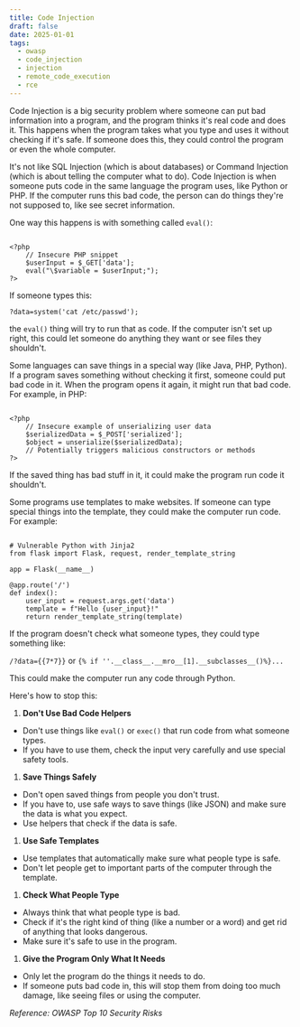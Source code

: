 ```yaml
---
title: Code Injection
draft: false
date: 2025-01-01
tags:
  - owasp
  - code_injection
  - injection
  - remote_code_execution
  - rce
---
```


Code Injection is a big security problem where someone can put bad information into a program, and the program thinks it's real code and does it. This happens when the program takes what you type and uses it without checking if it's safe. If someone does this, they could control the program or even the whole computer.

It's not like SQL Injection (which is about databases) or Command Injection (which is about telling the computer what to do). Code Injection is when someone puts code in the same language the program uses, like Python or PHP. If the computer runs this bad code, the person can do things they're not supposed to, like see secret information.

One way this happens is with something called `eval()`:

```

<?php
    // Insecure PHP snippet
    $userInput = $_GET['data'];
    eval("\$variable = $userInput;");
?>

```

If someone types this:

`?data=system('cat /etc/passwd');`

the `eval()` thing will try to run that as code. If the computer isn't set up right, this could let someone do anything they want or see files they shouldn't.

Some languages can save things in a special way (like Java, PHP, Python). If a program saves something without checking it first, someone could put bad code in it. When the program opens it again, it might run that bad code. For example, in PHP:

```

<?php
    // Insecure example of unserializing user data
    $serializedData = $_POST['serialized'];
    $object = unserialize($serializedData);
    // Potentially triggers malicious constructors or methods
?>

```

If the saved thing has bad stuff in it, it could make the program run code it shouldn't.

Some programs use templates to make websites. If someone can type special things into the template, they could make the computer run code. For example:

```

# Vulnerable Python with Jinja2
from flask import Flask, request, render_template_string

app = Flask(__name__)

@app.route('/')
def index():
    user_input = request.args.get('data')
    template = f"Hello {user_input}!"
    return render_template_string(template)

```

If the program doesn't check what someone types, they could type something like:

`/?data={{7*7}}` or `{% if ''.__class__.__mro__[1].__subclasses__()%}...`

This could make the computer run any code through Python.

Here's how to stop this:

1. **Don't Use Bad Code Helpers**
- Don't use things like `eval()` or `exec()` that run code from what someone types.
- If you have to use them, check the input very carefully and use special safety tools.
1. **Save Things Safely**
- Don't open saved things from people you don't trust.
- If you have to, use safe ways to save things (like JSON) and make sure the data is what you expect.
- Use helpers that check if the data is safe.
1. **Use Safe Templates**
- Use templates that automatically make sure what people type is safe.
- Don't let people get to important parts of the computer through the template.
1. **Check What People Type**
- Always think that what people type is bad.
- Check if it's the right kind of thing (like a number or a word) and get rid of anything that looks dangerous.
- Make sure it's safe to use in the program.
1. **Give the Program Only What It Needs**
- Only let the program do the things it needs to do.
- If someone puts bad code in, this will stop them from doing too much damage, like seeing files or using the computer.

*Reference: OWASP Top 10 Security Risks*
